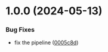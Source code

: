 # 1.0.0 (2024-05-13)


### Bug Fixes

* fix the pipeline ([0005c8d](https://github.com/wwi21seb-projekt/errors-ts/commit/0005c8dba287c2b554dbef07bd394e19589686d9))
